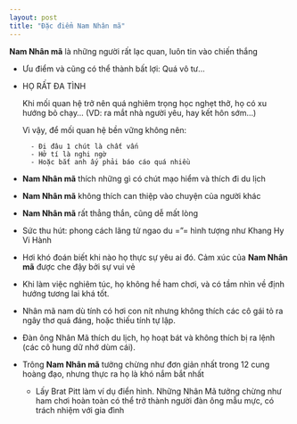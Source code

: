 ```yaml
---
layout: post
title: "Đặc điểm Nam Nhân mã"
---
```


**Nam Nhân mã** là những người rất lạc quan, luôn tin vào chiến thắng

- Ưu điểm và cũng có thể thành bất lợi: Quá vô tư…

- HỌ RẤT ĐA TÌNH

    Khi mối quan hệ trở nên quá nghiêm trọng học nghẹt thở, họ có xu hướng bỏ chạy… (VD: ra mắt nhà người yêu, hay kết hôn sớm…)

    Vì vậy, để mối quan hệ bền vững không nên:

        - Đi đâu 1 chút là chất vấn
        - Hở tí là nghi ngờ
        - Hoặc bắt anh ấy phải báo cáo quá nhiều

- **Nam Nhân mã** thích những gì có chút mạo hiểm và thích đi du lịch

- **Nam Nhân mã** không thích can thiệp vào chuyện của người khác

- **Nam Nhân mã** rất thẳng thắn, cũng dễ mất lòng

- Sức thu hút: phong cách lãng tử ngao du =”= hình tượng như Khang Hy Vi Hành

- Hơi khó đoán biết khi nào họ thực sự yêu ai đó. Cảm xúc của **Nam Nhân mã** được che đậy bởi sự vui vẻ

- Khi làm việc nghiêm túc, họ không hề ham chơi, và có tầm nhìn về định hướng tương lai khá tốt.

- Nhân mã nam dù tính có hơi con nít nhưng không thích các cô gái tỏ ra ngây thơ quá đáng, hoặc thiếu tính tự lập.

- Đàn ông Nhân Mã thích du lịch, họ hoạt bát và không thích bị ra lệnh (các cô hung dữ nhớ dùm cái).

- Trông **Nam Nhân mã** tưởng chừng như đơn giản nhất trong 12 cung hoàng đạo, nhưng thực ra họ là khó nắm bắt nhất

    - Lấy Brat Pitt làm ví dụ điển hình. Những Nhân Mã tưởng chừng như ham chơi hoàn toàn có thể trở thành người đàn ông mẫu mực, có trách nhiệm với gia đình
